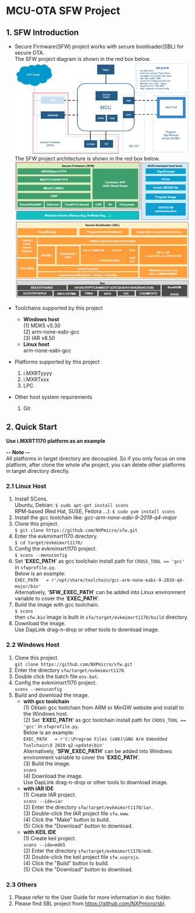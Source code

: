 # MCU-OTA SFW Project

## 1. SFW Introduction

- Secure Firmware(SFW) project works with secure bootloader(SBL) for secure OTA.  
  The SFW project diagram is shown in the red box below.  
  ![](./pic/sfw_diagram.PNG)  
  The SFW project architecture is shown in the red box below.  
  ![](./pic/sfw_arch.PNG)  

- Toolchains supported by this project  
  * __Windows host__  
    (1) MDK5 v5.30  
    (2) arm-none-eabi-gcc  
    (3) IAR v8.50  
  * __Linux host__  
    arm-none-eabi-gcc

- Platforms supported by this project  
  1. i.MXRTyyyy  
  2. i.MXRTxxx  
  3. LPC
  
- Other host system requirements
  1. Git

## 2. Quick Start
**Use i.MXRT1170 platform as an example**  

**-- Note --**  
All platforms in target directory are decoupled. So if you only focus on one platform, after clone the whole sfw project, you can delete other platforms in target directory directly.

### 2.1 Linux Host

1. Install SCons.  
   Ubuntu, Debian: `$ sudo apt-get install scons`  
   RPM-based (Red Hat, SUSE, Fedora ...): `$ sudo yum install scons`
2. Install the gcc toolchain like: *gcc-arm-none-eabi-9-2019-q4-major*
3. Clone this project.  
   `$ git clone https://github.com/NXPmicro/sfw.git`
4. Enter the evkmimxrt1170 directory.  
   `$ cd target/evkmimxrt1170/`
5. Config the evkmimxrt1170 project.  
   `$ scons --menuconfig`
6. Set '**EXEC_PATH**' as gcc toolchain install path for `CROSS_TOOL == 'gcc'` in `sfwprofile.py`.  
   Below is an example:  
   `EXEC_PATH   = r'/opt/share/toolchain/gcc-arm-none-eabi-9-2019-q4-major/bin'`  
   Alternatively, '**SFW_EXEC_PATH**' can be added into Linux environment variable to cover the '**EXEC_PATH**'.
7. Build the image with gcc toolchain.  
   `$ scons`  
   then `sfw.bin` image is built in `sfw/target/evkmimxrt1170/build` directory.
8. Download the image.  
   Use DapLink drag-n-drop or other tools to download image.

### 2.2 Windows Host

1. Clone this project.  
   `git clone https://github.com/NXPmicro/sfw.git`
2. Enter the directory `sfw/target/evkmimxrt1170`.
3. Double click the batch file `env.bat`.
4. Config the evkmimxrt1170 project.  
   `scons --menuconfig`
5. Build and download the image.  
    * __with gcc toolchain__  
	(1) Obtain gcc toolchain from ARM or MinGW website and install to the Windows host.  
	(2) Set '**EXEC_PATH**' as gcc toolchain install path for `CROSS_TOOL == 'gcc'` in `sfwprofile.py`.  
	    Below is an example:  
        `EXEC_PATH   = r'C:\Program Files (x86)\GNU Arm Embedded Toolchain\9 2020-q2-update\bin'`  
        Alternatively, '**SFW_EXEC_PATH**' can be added into Windows environment variable to cover the '**EXEC_PATH**'.  
	(3) Build the image.  
        `scons`  
	(4) Download the image.  
        Use DapLink drag-n-drop or other tools to download image.  
    * __with IAR IDE__  
    (1) Create IAR project.  
	    `scons --ide=iar`  
	(2) Enter the directory `sfw/target/evkmimxrt1170/iar`.  
	(3) Double-click the IAR project file `sfw.eww`.  
	(4) Click the "Make" button to build.  
	(5) Click the "Download" button to download.  
	* __with KEIL IDE__  
	(1) Create keil project.  
	    `scons --ide=mdk5`  
	(2) Enter the directory `sfw/target/evkmimxrt1170/mdk`.  
	(3) Double-click the keil project file `sfw.uvprojx`.  
	(4) Click the "Build" button to build.  
	(5) Click the "Download" button to download.

### 2.3 Others	

1. Please refer to the User Guide for more information in doc folder.
2. Please find SBL project from https://github.com/NXPmicro/sbl.
